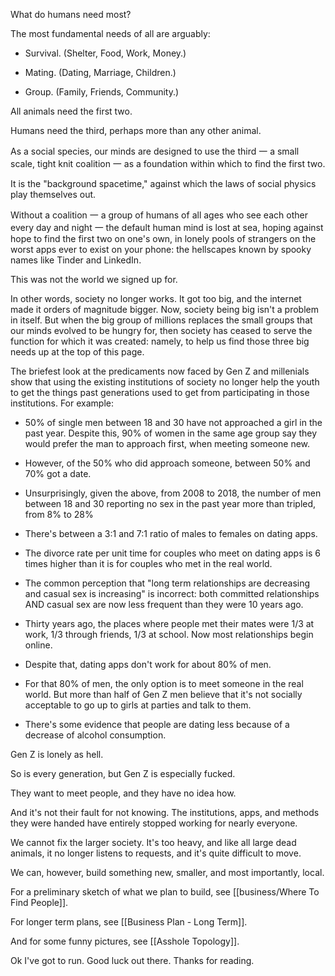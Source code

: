 What do humans need most?

The most fundamental needs of all are arguably:

- Survival. (Shelter, Food, Work, Money.)

- Mating. (Dating, Marriage, Children.)

- Group. (Family, Friends, Community.)

All animals need the first two.

Humans need the third, perhaps more than any other animal.

As a social species, our minds are designed to use the third 一 a small scale, tight knit coalition 一 as a foundation within which to find the first two.

It is the "background spacetime," against which the laws of social physics play themselves out.

Without a coalition 一 a group of humans of all ages who see each other every day and night 一 the default human mind is lost at sea, hoping against hope to find the first two on one's own, in lonely pools of strangers on the worst apps ever to exist on your phone: the hellscapes known by spooky names like Tinder and LinkedIn.

This was not the world we signed up for.

In other words, society no longer works. It got too big, and the internet made it orders of magnitude bigger. Now, society being big isn't a problem in itself. But when the big group of millions replaces the small groups that our minds evolved to be hungry for, then society has ceased to serve the function for which it was created: namely, to help us find those three big needs up at the top of this page.

The briefest look at the predicaments now faced by Gen Z and millenials show that using the existing institutions of society no longer help the youth to get the things past generations used to get from participating in those institutions. For example:

- 50% of single men between 18 and 30 have not approached a girl in the past year. Despite this, 90% of women in the same age group say they would prefer the man to approach first, when meeting someone new.

- However, of the 50% who did approach someone, between 50% and 70% got a date.

- Unsurprisingly, given the above, from 2008 to 2018, the number of men between 18 and 30 reporting no sex in the past year more than tripled, from 8% to 28%

- There's between a 3:1 and 7:1 ratio of males to females on dating apps.

- The divorce rate per unit time for couples who meet on dating apps is 6 times higher than it is for couples who met in the real world.

- The common perception that "long term relationships are decreasing and casual sex is increasing" is incorrect: both committed relationships AND casual sex are now less frequent than they were 10 years ago.

- Thirty years ago, the places where people met their mates were 1/3 at work, 1/3 through friends, 1/3 at school. Now most relationships begin online.

- Despite that, dating apps don't work for about 80% of men.

- For that 80% of men, the only option is to meet someone in the real world. But more than half of Gen Z men believe that it's not socially acceptable to go up to girls at parties and talk to them.

- There's some evidence that people are dating less because of a decrease of alcohol consumption.

Gen Z is lonely as hell.

So is every generation, but Gen Z is especially fucked.

They want to meet people, and they have no idea how.

And it's not their fault for not knowing. The institutions, apps, and methods they were handed have entirely stopped working for nearly everyone.

We cannot fix the larger society. It's too heavy, and like all large dead animals, it no longer listens to requests, and it's quite difficult to move.

We can, however, build something new, smaller, and most importantly, local.

For a preliminary sketch of what we plan to build, see [[business/Where To Find People]].

For longer term plans, see [[Business Plan - Long Term]].

And for some funny pictures, see [[Asshole Topology]].

Ok I've got to run. Good luck out there. Thanks for reading.